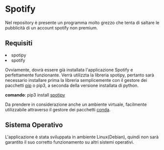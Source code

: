 # Spotify
Nel repository è presente un programma molto grezzo che 
tenta di saltare le pubblicità di un account spotify non premium.

## Requisiti
<li> spotipy </>
<li> spotify </>

Ovviamente, dovrà essere già installata l'applicazione Spotify e perfettamente funzionante.
Verrà utilizzta la libreria spotipy, pertanto sarà necessario installare prima 
la libreria semplicemente con il gestore dei pacchetti [pip](https://docs.python.org/3/installing/index.html) o pip3, a seconda
della versione installata di python.


**comando**: pip3 install [spotipy](https://spotipy.readthedocs.io/en/2.22.1/)


Da prendere in considerazione anche un ambiente virtuale, facilmente utilizzabile
attraverso il gestore dei pacchetti [conda](https://docs.conda.io/en/latest/).

## Sistema Operativo
L'applicazione è stata sviluppata in ambiente Linux(Debian), quindi non sarà garantito il suo
corretto funzionamento su altri sistemi operativi.
